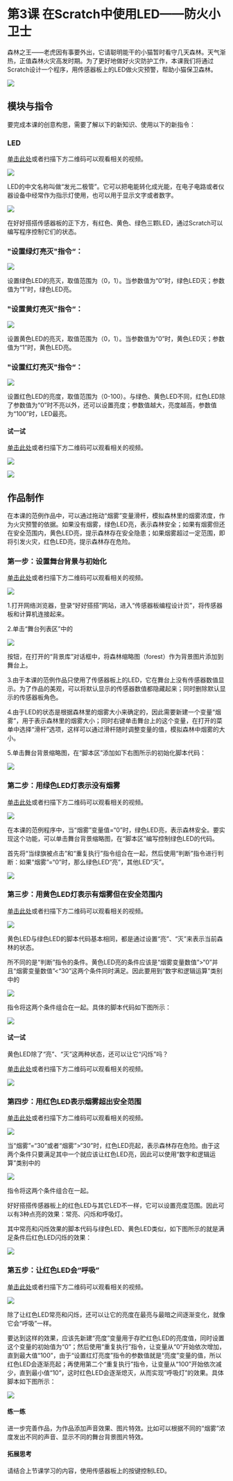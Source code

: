 # 第3课 在Scratch中使用LED——防火小卫士

森林之王——老虎因有事要外出，它请聪明能干的小猫暂时看守几天森林。天气渐热，正值森林火灾高发时期。为了更好地做好火灾防护工作，本课我们将通过Scratch设计一个程序，用传感器板上的LED做火灾预警，帮助小猫保卫森林。

![](../../.gitbook/assets/scratch-sensor3-1.png)

## 模块与指令

要完成本课的创意构思，需要了解以下的新知识、使用以下的新指令：

### LED

[单击此处](http://www.haohaodada.com/video/b10301)或者扫描下方二维码可以观看相关的视频。

![](../../.gitbook/assets/scratch-sensor3-3.png)

LED的中文名称叫做“发光二极管”。它可以把电能转化成光能，在电子电路或者仪器设备中经常作为指示灯使用，也可以用于显示文字或者数字。

![](../../.gitbook/assets/scratch-sensor3-5.png)

在好好搭搭传感器板的正下方，有红色、黄色、绿色三颗LED，通过Scratch可以编写程序控制它们的状态。

### "设置绿灯亮灭"指令“：

![](../../.gitbook/assets/scratch-sensor3-6.png)

设置绿色LED的亮灭，取值范围为（0，1）。当参数值为“0”时，绿色LED灭；参数值为“1”时，绿色LED亮。

### "设置黄灯亮灭"指令“：

![](../../.gitbook/assets/scratch-sensor3-7.png)

设置黄色LED的亮灭，取值范围为（0，1）。当参数值为“0”时，黄色LED灭；参数值为“1”时，黄色LED亮。

### "设置红灯亮灭"指令“：

![](../../.gitbook/assets/scratch-sensor3-8.png)

设置红色LED的亮度，取值范围为（0-100）。与绿色、黄色LED不同，红色LED除了参数值为“0”时不亮以外，还可以设置亮度；参数值越大，亮度越高，参数值为“100”时，LED最亮。

#### 试一试

[单击此处](http://www.haohaodada.com/video/b10302)或者扫描下方二维码可以观看相关的视频。

![](../../.gitbook/assets/scratch-sensor3-9.png)

![](../../.gitbook/assets/scratch-sensor3-b1.png)

## 作品制作

在本课的范例作品中，可以通过拖动“烟雾”变量滑杆，模拟森林里的烟雾浓度，作为火灾预警的依据。如果没有烟雾，绿色LED亮，表示森林安全；如果有烟雾但还在安全范围内，黄色LED亮，提示森林存在安全隐患；如果烟雾超过一定范围，即将引发火灾，红色LED亮，提示森林存在危险。

### 第一步：设置舞台背景与初始化

[单击此处](http://www.haohaodada.com/video/b10303)或者扫描下方二维码可以观看相关的视频。

![](../../.gitbook/assets/Scratch-sensor3-11.png)

1.打开网络浏览器，登录“好好搭搭”网站，进入“传感器板编程设计页”，将传感器板和计算机连接起来。

2.单击“舞台列表区”中的

![](../../.gitbook/assets/scratch-sensor5-8.png)

按钮，在打开的“背景库”对话框中，将森林缩略图（forest）作为背景图片添加到舞台上。

3.由于本课的范例作品只使用了传感器板上的LED，它在舞台上没有传感器数值显示。为了作品的美观，可以将默认显示的传感器数值都隐藏起来；同时删除默认显示的传感器板角色。

4.由于LED的状态是根据森林里的烟雾大小来确定的，因此需要新建一个变量“烟雾”，用于表示森林里的烟雾大小；同时右键单击舞台上的这个变量，在打开的菜单中选择“滑杆”选项，这样可以通过滑杆随时调整变量的值，模拟森林中烟雾的大小。

5.单击舞台背景缩略图，在“脚本区”添加如下右图所示的初始化脚本代码：

![](../../.gitbook/assets/scratch-sensor3-b2.png)

### 第二步：用绿色LED灯表示没有烟雾

[单击此处](http://www.haohaodada.com/video/b10304)或者扫描下方二维码可以观看相关的视频。

![](../../.gitbook/assets/scratch-sensor3-13.png)

在本课的范例程序中，当“烟雾”变量值=“0”时，绿色LED亮，表示森林安全。要实现这个功能，可以单击舞台背景缩略图，在“脚本区”编写控制绿色LED的代码。

首先将“当绿旗被点击”和“重复执行”指令组合在一起，然后使用“判断”指令进行判断：如果“烟雾”=“0”时，那么绿色LED“亮”，其他LED“灭”。

![](../../.gitbook/assets/scratch-sensor3-14.png)

### 第三步：用黄色LED灯表示有烟雾但在安全范围内

[单击此处](http://www.haohaodada.com/video/b10305)或者扫描下方二维码可以观看相关的视频。

![](../../.gitbook/assets/scratch-sensor3-15.png)

黄色LED与绿色LED的脚本代码基本相同，都是通过设置“亮”、“灭”来表示当前森林的状态。

所不同的是“判断”指令的条件。黄色LED亮的条件应该是“烟雾变量数值”&gt;“0”并且“烟雾变量数值”&lt;“30”这两个条件同时满足。因此要用到“数字和逻辑运算”类别中的

![](../../.gitbook/assets/scratch-sensor3-16.png)

指令将这两个条件组合在一起。具体的脚本代码如下图所示：

![](../../.gitbook/assets/scratch-sensor3-17.png)

#### 试一试

黄色LED除了“亮”、“灭”这两种状态，还可以让它“闪烁”吗？

[单击此处](http://www.haohaodada.com/video/b10306)或者扫描下方二维码可以观看相关的视频。

![](../../.gitbook/assets/scratch-sensor3-18.png)

### 第四步：用红色LED表示烟雾超出安全范围

[单击此处](http://www.haohaodada.com/video/b10307)或者扫描下方二维码可以观看相关的视频。

![](../../.gitbook/assets/scratch-sensor3-19.png)

当“烟雾”=“30”或者“烟雾”&gt;“30”时，红色LED亮起，表示森林存在危险。由于这两个条件只要满足其中一个就应该让红色LED亮，因此可以使用“数字和逻辑运算”类别中的

![](../../.gitbook/assets/scratch-sensor3-20.png)

指令将这两个条件组合在一起。

好好搭搭传感器板上的红色LED与其它LED不一样，它可以设置亮度范围。因此可以有3种点亮的效果：常亮、闪烁和呼吸灯。

其中常亮和闪烁效果的脚本代码与绿色LED、黄色LED类似，如下图所示的就是满足条件后红色LED闪烁的效果：

![](../../.gitbook/assets/scratch-sensor3-21.png)

### 第五步：让红色LED会“呼吸”

[单击此处](http://www.haohaodada.com/video/b10308)或者扫描下方二维码可以观看相关的视频。

![](../../.gitbook/assets/scratch-sensor3-22.png)

除了让红色LED常亮和闪烁，还可以让它的亮度在最亮与最暗之间逐渐变化，就像它会“呼吸”一样。

要达到这样的效果，应该先新建“亮度”变量用于存贮红色LED的亮度值，同时设置这个变量的初始值为“0”；然后使用“重复执行”指令，让变量从“0”开始依次增加，直到最大值“100”，由于“设置红灯亮度”指令的参数值就是“亮度”变量的值，所以红色LED会逐渐亮起；再使用第二个“重复执行”指令，让变量从“100”开始依次减少，直到最小值“10”，这时红色LED会逐渐熄灭，从而实现“呼吸灯”的效果。具体脚本如下图所示：

![](../../.gitbook/assets/scratch-sensor3-23.png)

#### 练一练

进一步完善作品，为作品添加声音效果、图片特效。比如可以根据不同的“烟雾”浓度发出不同的声音、显示不同的舞台背景图片特效。

#### 拓展思考

请结合上节课学习的内容，使用传感器板上的按键控制LED。

